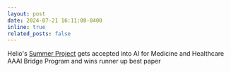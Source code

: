 ```yaml
---
layout: post
date: 2024-07-21 16:11:00-0400
inline: true
related_posts: false
---
```


Helio's [Summer Project](https://openreview.net/forum?id=dv09RIo7u7&referrer=%5Bthe%20profile%20of%20Simon%20Austin%20Lee%5D(%2Fprofile%3Fid%3D~Simon_Austin_Lee1)) gets accepted into AI for Medicine and Healthcare AAAI Bridge Program and wins runner up best paper


